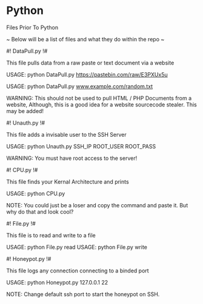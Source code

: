 # Python
Files Prior To Python

~ Below will be a list of files and what they do within the repo ~

#! DataPull.py !#

This file pulls data from a raw paste or text document via a website

USAGE: python DataPull.py https://pastebin.com/raw/E3PXUx5u

USAGE: python DataPull.py www.example.com/random.txt

WARNING: This should not be used to pull HTML / PHP Documents from a website,
Although, this is a good idea for a website sourcecode stealer.
This may be added!


#! Unauth.py !#

This file adds a invisable user to the SSH Server

USAGE: python Unauth.py SSH_IP ROOT_USER ROOT_PASS

WARNING: You must have root access to the server!


#! CPU.py !#

This file finds your Kernal Architecture and prints

USAGE: python CPU.py

NOTE: You could just be a loser and copy the command and paste it. But why do that and look cool?


#! File.py !#

This file is to read and write to a file

USAGE: python File.py read
USAGE: python File.py write

#! Honeypot.py !#

This file logs any connection connecting to a binded port

USAGE: python Honeypot.py 127.0.0.1 22

NOTE: Change default ssh port to start the honeypot on SSH.
